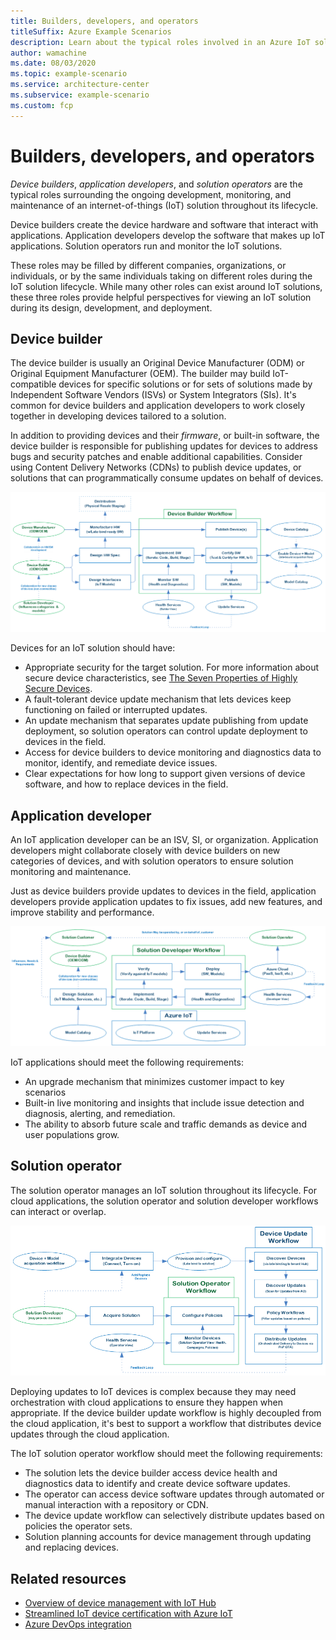 ```yaml
---
title: Builders, developers, and operators
titleSuffix: Azure Example Scenarios
description: Learn about the typical roles involved in an Azure IoT solution and how they interact.
author: wamachine
ms.date: 08/03/2020
ms.topic: example-scenario
ms.service: architecture-center
ms.subservice: example-scenario
ms.custom: fcp
---
```


# Builders, developers, and operators

*Device builders*, *application developers*, and *solution operators* are the typical roles surrounding the ongoing development, monitoring, and maintenance of an internet-of-things (IoT) solution throughout its lifecycle.

Device builders create the device hardware and software that interact with applications. Application developers develop the software that makes up IoT applications. Solution operators run and monitor the IoT solutions.

These roles may be filled by different companies, organizations, or individuals, or by the same individuals taking on different roles during the IoT solution lifecycle. While many other roles can exist around IoT solutions, these three roles provide helpful perspectives for viewing an IoT solution during its design, development, and deployment.

## Device builder

The device builder is usually an Original Device Manufacturer (ODM) or Original Equipment Manufacturer (OEM). The builder may build IoT-compatible devices for specific solutions or for sets of solutions made by Independent Software Vendors (ISVs) or System Integrators (SIs). It's common for device builders and application developers to work closely together in developing devices tailored to a solution.

In addition to providing devices and their *firmware*, or built-in software, the device builder is responsible for publishing updates for devices to address bugs and security patches and enable additional capabilities. Consider using Content Delivery Networks (CDNs) to publish device updates, or solutions that can programmatically consume updates on behalf of devices.

![A diagram showing activities of a device builder, and relationships with other roles in developing an IoT solution.](media/device-builder.png)

Devices for an IoT solution should have:

- Appropriate security for the target solution. For more information about secure device characteristics, see [The Seven Properties of Highly Secure Devices](https://www.microsoft.com/research/publication/seven-properties-highly-secure-devices/).
- A fault-tolerant device update mechanism that lets devices keep functioning on failed or interrupted updates.
- An update mechanism that separates update publishing from update deployment, so solution operators can control update deployment to devices in the field.
- Access for device builders to device monitoring and diagnostics data to monitor, identify, and remediate device issues.
- Clear expectations for how long to support given versions of device software, and how to replace devices in the field.

## Application developer

An IoT application developer can be an ISV, SI, or organization. Application developers might collaborate closely with device builders on new categories of devices, and with solution operators to ensure solution monitoring and maintenance.

Just as device builders provide updates to devices in the field, application developers provide application updates to fix issues, add new features, and improve stability and performance.

![A diagram showing activities of a solution developer, and relationships with other roles in developing an IoT solution.](media/solution-developer.png)

IoT applications should meet the following requirements:
- An upgrade mechanism that minimizes customer impact to key scenarios
- Built-in live monitoring and insights that include issue detection and diagnosis, alerting, and remediation.
- The ability to absorb future scale and traffic demands as device and user populations grow.

## Solution operator

The solution operator manages an IoT solution throughout its lifecycle. For cloud applications, the solution operator and solution developer workflows can interact or overlap.

![A diagram showing activities of a solution operator, and relationships with other roles in developing an IoT solution.](media/solution-operator.png)

Deploying updates to IoT devices is complex because they may need orchestration with cloud applications to ensure they happen when appropriate. If the device builder update workflow is highly decoupled from the cloud application, it's best to support a workflow that distributes device updates through the cloud application.

The IoT solution operator workflow should meet the following requirements:

- The solution lets the device builder access device health and diagnostics data to identify and create device software updates.
- The operator can access device software updates through automated or manual interaction with a repository or CDN.
- The device update workflow can selectively distribute updates based on policies the operator sets.
- Solution planning accounts for device management through updating and replacing devices.

## Related resources

- [Overview of device management with IoT Hub](https://docs.microsoft.com/azure/iot-hub/iot-hub-device-management-overview)
- [Streamlined IoT device certification with Azure IoT](https://azure.microsoft.com/blog/streamlined-iot-device-certification-with-azure-iot-certification-service/)
- [Azure DevOps integration](https://azure.microsoft.com/product-categories/devops/)
